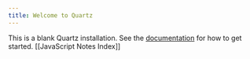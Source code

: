 ```yaml
---
title: Welcome to Quartz
---
```


This is a blank Quartz installation.
See the [documentation](https://quartz.jzhao.xyz) for how to get started.
[[JavaScript Notes Index]]